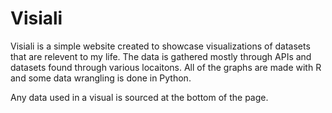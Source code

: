 # Visiali

Visiali is a simple website created to showcase visualizations of datasets that are relevent to my life. The data is gathered mostly through APIs and datasets found through various locaitons. All of the graphs are made with R and some data wrangling is done in Python. 

Any data used in a visual is sourced at the bottom of the page. 
